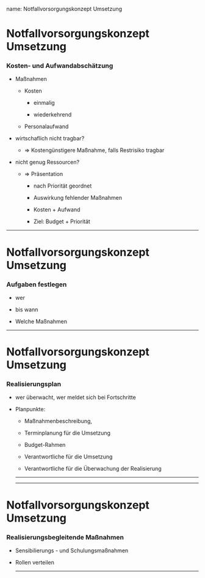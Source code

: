name: Notfallvorsorgungskonzept Umsetzung

# Notfallvorsorgungskonzept Umsetzung

### Kosten- und Aufwandabschätzung

+ Maßnahmen 

  + Kosten
  
    + einmalig
    
    + wiederkehrend
    
  + Personalaufwand
  
+ wirtschaflich nicht tragbar?

  + => Kostengünstigere Maßnahme, falls Restrisiko tragbar

+ nicht genug Ressourcen?

  + => Präsentation
  
    + nach Priorität geordnet
    
    + Auswirkung fehlender Maßnahmen
    
    + Kosten + Aufwand
    
    + Ziel: Budget + Priorität

---
# Notfallvorsorgungskonzept Umsetzung

### Aufgaben festlegen

+ wer

+ bis wann

+ Welche Maßnahmen

---

# Notfallvorsorgungskonzept Umsetzung

### Realisierungsplan

+ wer überwacht, wer meldet sich bei Fortschritte

+ Planpunkte:

  + Maßnahmenbeschreibung,
  
  + Terminplanung für die Umsetzung
  
  + Budget-Rahmen
  
  + Verantwortliche für die Umsetzung
  
  + Verantwortliche für die Überwachung der Realisierung
  
  ---
  
  ---

# Notfallvorsorgungskonzept Umsetzung

### Realisierungsbegleitende Maßnahmen

+ Sensibilierungs - und Schulungsmaßnahmen

+ Rollen verteilen
  
  ---
